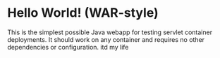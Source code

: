 Hello World! (WAR-style)
===============

This is the simplest possible Java webapp for testing servlet container deployments.  It should work on any container and requires no other dependencies or configuration.
itd my life
